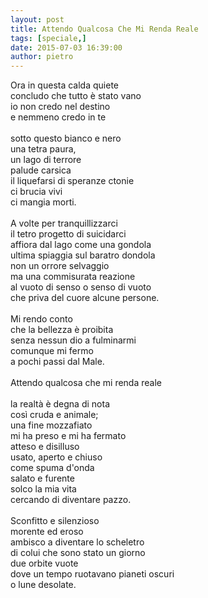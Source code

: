 ```yaml
---
layout: post
title: Attendo Qualcosa Che Mi Renda Reale
tags: [speciale,]
date: 2015-07-03 16:39:00
author: pietro
---
```

Ora in questa calda quiete<br/>concludo che tutto è stato vano<br/>io non credo nel destino<br/>e nemmeno credo in te<br/><br/>sotto questo bianco e nero<br/>una tetra paura,<br/>un lago di terrore<br/>palude carsica<br/>il liquefarsi di speranze ctonie<br/>ci brucia vivi<br/>ci mangia morti.<br/><br/>A volte per tranquillizzarci<br/>il tetro progetto di suicidarci<br/>affiora dal lago come una gondola<br/>ultima spiaggia sul baratro dondola<br/>non un orrore selvaggio<br/>ma una commisurata reazione<br/>al vuoto di senso o senso di vuoto<br/>che priva del cuore alcune persone.<br/><br/>Mi rendo conto<br/>che la bellezza è proibita<br/>senza nessun dio a fulminarmi<br/>comunque mi fermo<br/>a pochi passi dal Male.<br/><br/>Attendo qualcosa che mi renda reale<br/><br/>la realtà è degna di nota<br/>così cruda e animale;<br/>una fine mozzafiato<br/>mi ha preso e mi ha fermato <br/>atteso e disilluso<br/>usato, aperto e chiuso<br/>come spuma d'onda<br/>salato e furente<br/>solco la mia vita<br/>cercando di diventare pazzo.<br/><br/>Sconfitto e silenzioso<br/>morente ed eroso<br/>ambisco a diventare lo scheletro<br/>di colui che sono stato un giorno<br/>due orbite vuote<br/>dove un tempo ruotavano pianeti oscuri<br/>o lune desolate.

